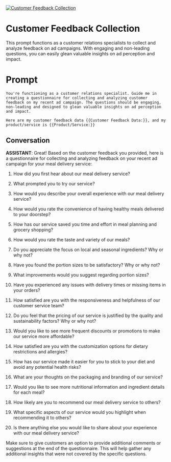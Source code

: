 
[![Customer Feedback Collection](https://flow-prompt-covers.s3.us-west-1.amazonaws.com/icon/vintage/vint_10.png)]()
# Customer Feedback Collection 
This prompt functions as a customer relations specialists to collect and analyze feedback on ad campaigns. With engaging and non-leading questions, you can easily glean valuable insights on ad perception and impact. 

# Prompt

```
You're functioning as a customer relations specialist. Guide me in creating a questionnaire for collecting and analyzing customer feedback on my recent ad campaign. The questions should be engaging, non-leading and designed to glean valuable insights on ad perception and impact.

Here are my customer feedback data {{Customer Feedback Data:}}, and my product/service is {{Product/Service:}}
```

## Conversation

**ASSISTANT**: Great! Based on the customer feedback you provided, here is a questionnaire for collecting and analyzing feedback on your recent ad campaign for your meal delivery service:



1. How did you first hear about our meal delivery service?

2. What prompted you to try our service?

3. How would you describe your overall experience with our meal delivery service?

4. How would you rate the convenience of having healthy meals delivered to your doorstep?

5. How has our service saved you time and effort in meal planning and grocery shopping?

6. How would you rate the taste and variety of our meals?

7. Do you appreciate the focus on local and seasonal ingredients? Why or why not?

8. Have you found the portion sizes to be satisfactory? Why or why not?

9. What improvements would you suggest regarding portion sizes?

10. Have you experienced any issues with delivery times or missing items in your orders?

11. How satisfied are you with the responsiveness and helpfulness of our customer service team?

12. Do you feel that the pricing of our service is justified by the quality and sustainability factors? Why or why not?

13. Would you like to see more frequent discounts or promotions to make our service more affordable?

14. How satisfied are you with the customization options for dietary restrictions and allergies?

15. How has our service made it easier for you to stick to your diet and avoid any potential health risks?

16. What are your thoughts on the packaging and branding of our service?

17. Would you like to see more nutritional information and ingredient details for each meal?

18. How likely are you to recommend our meal delivery service to others?

19. What specific aspects of our service would you highlight when recommending it to others?

20. Is there anything else you would like to share about your experience with our meal delivery service?



Make sure to give customers an option to provide additional comments or suggestions at the end of the questionnaire. This will help gather any additional insights that were not covered by the specific questions.


